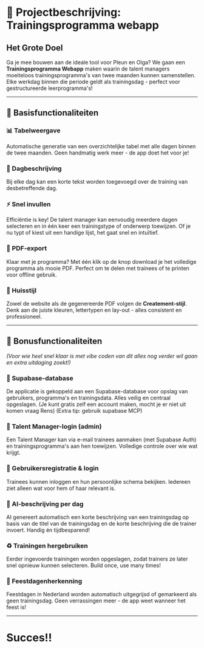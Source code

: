 # 🎯 Projectbeschrijving: Trainingsprogramma webapp

## Het Grote Doel

Ga je mee bouwen aan de ideale tool voor Pleun en Olga? We gaan een **Trainingsprogramma Webapp** maken waarin de talent managers moeiteloos trainingsprogramma's van twee maanden kunnen samenstellen. Elke werkdag binnen die periode geldt als trainingsdag - perfect voor gestructureerde leerprogramma's!

---

## 🚀 Basisfunctionaliteiten

### 📊 Tabelweergave
Automatische generatie van een overzichtelijke tabel met alle dagen binnen de twee maanden. Geen handmatig werk meer - de app doet het voor je!

### 📝 Dagbeschrijving
Bij elke dag kan een korte tekst worden toegevoegd over de training van desbetreffende dag.

### ⚡ Snel invullen
Efficiëntie is key! De talent manager kan eenvoudig meerdere dagen selecteren en in één keer een trainingstype of onderwerp toewijzen. Of je nu typt of kiest uit een handige lijst, het gaat snel en intuïtief.

### 📄 PDF-export
Klaar met je programma? Met één klik op de knop download je het volledige programma als mooie PDF. Perfect om te delen met trainees of te printen voor offline gebruik.

### 🎨 Huisstijl
Zowel de website als de gegenereerde PDF volgen de **Createment-stijl**. Denk aan de juiste kleuren, lettertypen en lay-out - alles consistent en professioneel.

---

## 🎁 Bonusfunctionaliteiten

*(Voor wie heel snel klaar is met vibe coden van dit alles nog verder wil gaan en extra uitdaging zoekt!)*

### 💾 Supabase-database
De applicatie is gekoppeld aan een Supabase-database voor opslag van gebruikers, programma's en trainingsdata. Alles veilig en centraal opgeslagen. (Je kunt gratis zelf een account maken, mocht je er niet uit komen vraag Rens) (Extra tip: gebruik supabase MCP)

### 👔 Talent Manager-login (admin)
Een Talent Manager kan via e-mail trainees aanmaken (met Supabase Auth) en trainingsprogramma's aan hen toewijzen. Volledige controle over wie wat krijgt.

### 🔐 Gebruikersregistratie & login
Trainees kunnen inloggen en hun persoonlijke schema bekijken. Iedereen ziet alleen wat voor hem of haar relevant is.

### 🤖 AI-beschrijving per dag
AI genereert automatisch een korte beschrijving van een trainingsdag op basis van de titel van de trainingsdag en de korte beschrijving die de trainer invoert. Handig én tijdbesparend!

### ♻️ Trainingen hergebruiken
Eerder ingevoerde trainingen worden opgeslagen, zodat trainers ze later snel opnieuw kunnen selecteren. Build once, use many times!

### 🎉 Feestdagenherkenning
Feestdagen in Nederland worden automatisch uitgegrijsd of gemarkeerd als geen trainingsdag. Geen verrassingen meer - de app weet wanneer het feest is!

---

# Succes!!

